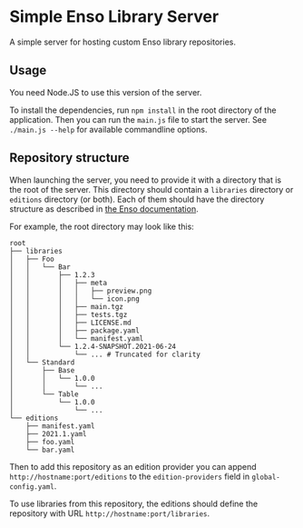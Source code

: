 # Simple Enso Library Server

A simple server for hosting custom Enso library repositories.

## Usage

You need Node.JS to use this version of the server.

To install the dependencies, run `npm install` in the root directory of the
application. Then you can run the `main.js` file to start the server. See
`./main.js --help` for available commandline options.

## Repository structure

When launching the server, you need to provide it with a directory that is the
root of the server. This directory should contain a `libraries` directory or
`editions` directory (or both). Each of them should have the directory structure
as described in [the Enso documentation](../../docs/libraries/repositories.md).

For example, the root directory may look like this:

```
root
├── libraries
│   ├── Foo
│   │   └── Bar
│   │       ├── 1.2.3
│   │       │   ├── meta
│   │       │   │   ├── preview.png
│   │       │   │   └── icon.png
│   │       │   ├── main.tgz
│   │       │   ├── tests.tgz
│   │       │   ├── LICENSE.md
│   │       │   ├── package.yaml
│   │       │   └── manifest.yaml
│   │       └── 1.2.4-SNAPSHOT.2021-06-24
│   │           └── ... # Truncated for clarity
│   └── Standard
│       ├── Base
│       │   └── 1.0.0
│       │       └── ...
│       └── Table
│           └── 1.0.0
│               └── ...
└── editions
    ├── manifest.yaml
    ├── 2021.1.yaml
    ├── foo.yaml
    └── bar.yaml
```

Then to add this repository as an edition provider you can append
`http://hostname:port/editions` to the `edition-providers` field in
`global-config.yaml`.

To use libraries from this repository, the editions should define the repository
with URL `http://hostname:port/libraries`.
